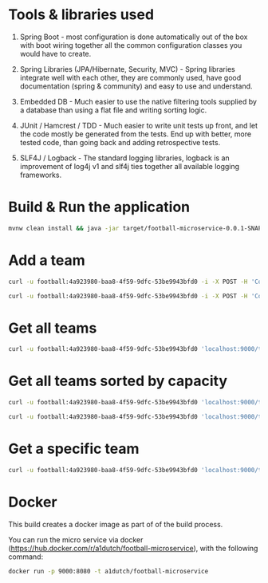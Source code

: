 # Tools & libraries used

1) Spring Boot - most configuration is done automatically out of the box with boot wiring together all the common configuration classes you would have to create.

2) Spring Libraries (JPA/Hibernate, Security, MVC) - Spring libraries integrate well with each other, they are commonly used, have good documentation (spring & community) and easy to use and understand.

3) Embedded DB - Much easier to use the native filtering tools supplied by a database than using a flat file and writing sorting logic.

4) JUnit / Hamcrest / TDD - Much easier to write unit tests up front, and let the code mostly be generated from the tests.  End up with better, more tested code, than going back and adding retrospective tests.

5) SLF4J / Logback - The standard logging libraries, logback is an improvement of log4j v1 and slf4j ties together all available logging frameworks.  

# Build & Run the application

```bash
mvnw clean install && java -jar target/football-microservice-0.0.1-SNAPSHOT.jar --server.port=9000
```

# Add a team

```bash
curl -u football:4a923980-baa8-4f59-9dfc-53be9943bfd0 -i -X POST -H 'Content-Type: application/json' -d '{"name":"Newcastle","city":"Newcastle","owner":"Mike Ashley","capacity":75000,"competition":"FA Cup","noOfPlayer":100,"dateCreated":"2015-04-01"}' 'localhost:9000/teams'
```

```bash
curl -u football:4a923980-baa8-4f59-9dfc-53be9943bfd0 -i -X POST -H 'Content-Type: application/json' -d '{"name":"Manchester United","city":"Manchest","owner":"Malcom Glazer","capacity":89000,"competition":"FA Cup","noOfPlayer":100,"dateCreated":"2014-03-01"}' 'localhost:9000/teams'
```

# Get all teams

```bash
curl -u football:4a923980-baa8-4f59-9dfc-53be9943bfd0 'localhost:9000/teams'
```

# Get all teams sorted by capacity

```bash
curl -u football:4a923980-baa8-4f59-9dfc-53be9943bfd0 'localhost:9000/teams?sort=capacity&direction=asc'
```

```bash
curl -u football:4a923980-baa8-4f59-9dfc-53be9943bfd0 'localhost:9000/teams?sort=capacity&direction=desc'
```

# Get a specific team

```bash
curl -u football:4a923980-baa8-4f59-9dfc-53be9943bfd0 'localhost:9000/teams/newcastle'
```

# Docker

This build creates a docker image as part of of the build process.

You can run the micro service via docker (https://hub.docker.com/r/a1dutch/football-microservice), with the following command:

```bash
docker run -p 9000:8080 -t a1dutch/football-microservice
```

